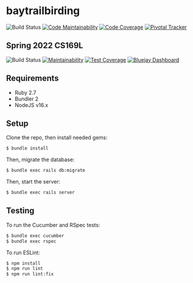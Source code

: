 # baytrailbirding
![Build Status](https://github.com/saasbook/baytrailbirding/actions/workflows/ci.yml/badge.svg)
[![Code Maintainability](https://api.codeclimate.com/v1/badges/344d712fa2e54dee923a/maintainability)](https://codeclimate.com/github/saasbook/baytrailbirding/maintainability)
[![Code Coverage](https://api.codeclimate.com/v1/badges/344d712fa2e54dee923a/test_coverage)](https://codeclimate.com/github/saasbook/baytrailbirding)
[![Pivotal Tracker](https://img.shields.io/badge/Pivotal-Tracker-informational?logo=pivotal-tracker&logoColor=ffffff)](https://www.pivotaltracker.com/n/projects/2487649)

## Spring 2022 CS169L 
![Build Status](https://github.com/debbieyuen/baytrailbirding/actions/workflows/ci.yml/badge.svg)
[![Maintainability](https://api.codeclimate.com/v1/badges/16ea022179c7200774ff/maintainability)](https://codeclimate.com/github/debbieyuen/baytrailbirding/maintainability)
[![Test Coverage](https://api.codeclimate.com/v1/badges/16ea022179c7200774ff/test_coverage)](https://codeclimate.com/github/debbieyuen/baytrailbirding/test_coverage)
[![Bluejay Dashboard](https://img.shields.io/badge/Bluejay-Dashboard_baytrailbirding-blue.svg)](http://dashboard.bluejay.governify.io/dashboard/script/dashboardLoader.js?dashboardURL=https://reporter.bluejay.governify.io/api/v4/dashboards/tpa-CS169L-22-GH-debbieyuen_baytrailbirding/main)

## Requirements

* Ruby 2.7
* Bundler 2
* NodeJS v16.x

## Setup

Clone the repo, then install needed gems:

```bash
$ bundle install
```

Then, migrate the database:

```bash
$ bundle exec rails db:migrate
```

Then, start the server:

```bash
$ bundle exec rails server
```

## Testing

To run the Cucumber and RSpec tests:

```bash
$ bundle exec cucumber
$ bundle exec rspec
```

To run ESLint:
```bash
$ npm install
$ npm run lint
$ npm run lint:fix
```
